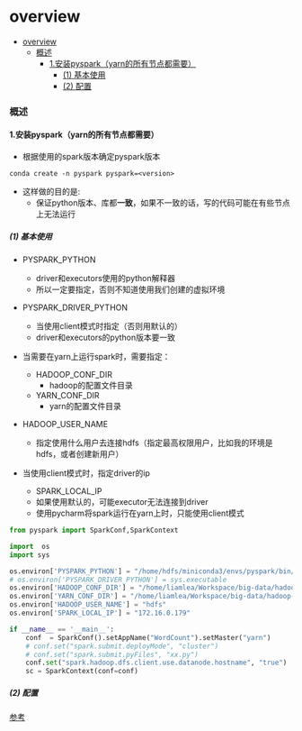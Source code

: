 # overview


<!-- @import "[TOC]" {cmd="toc" depthFrom=1 depthTo=6 orderedList=false} -->

<!-- code_chunk_output -->

- [overview](#overview)
    - [概述](#概述)
      - [1.安装pyspark（yarn的所有节点都需要）](#1安装pysparkyarn的所有节点都需要)
        - [(1) 基本使用](#1-基本使用)
        - [(2) 配置](#2-配置)

<!-- /code_chunk_output -->


### 概述

#### 1.安装pyspark（yarn的所有节点都需要）

* 根据使用的spark版本确定pyspark版本
```shell
conda create -n pyspark pyspark=<version>
```

* 这样做的目的是:
  * 保证python版本、库都**一致**，如果不一致的话，写的代码可能在有些节点上无法运行

##### (1) 基本使用

* PYSPARK_PYTHON
  * driver和executors使用的python解释器
  * 所以一定要指定，否则不知道使用我们创建的虚拟环境
* PYSPARK_DRIVER_PYTHON
  * 当使用client模式时指定（否则用默认的）
  * driver和executors的python版本要一致

* 当需要在yarn上运行spark时，需要指定：
  * HADOOP_CONF_DIR
    * hadoop的配置文件目录
  * YARN_CONF_DIR
    * yarn的配置文件目录

* HADOOP_USER_NAME
  * 指定使用什么用户去连接hdfs（指定最高权限用户，比如我的环境是hdfs，或者创建新用户）


* 当使用client模式时，指定driver的ip
  * SPARK_LOCAL_IP
  * 如果使用默认的，可能executor无法连接到driver
  * 使用pycharm将spark运行在yarn上时，只能使用client模式

```python
from pyspark import SparkConf,SparkContext

import  os
import sys

os.environ['PYSPARK_PYTHON'] = "/home/hdfs/miniconda3/envs/pyspark/bin/python"
# os.environ['PYSPARK_DRIVER_PYTHON'] = sys.executable
os.environ['HADOOP_CONF_DIR'] = "/home/liamlea/Workspace/big-data/hadoop-3.3.6/etc/hadoop"
os.environ['YARN_CONF_DIR'] = "/home/liamlea/Workspace/big-data/hadoop-3.3.6/etc/hadoop"
os.environ['HADOOP_USER_NAME'] = "hdfs"
os.environ['SPARK_LOCAL_IP'] = "172.16.0.179"

if __name__ == '__main__':
    conf  = SparkConf().setAppName("WordCount").setMaster("yarn")
    # conf.set("spark.submit.deployMode", "cluster")
    # conf.set("spark.submit.pyFiles", "xx.py")
    conf.set("spark.hadoop.dfs.client.use.datanode.hostname", "true")
    sc = SparkContext(conf=conf)
```

##### (2) 配置
[参考](https://spark.apache.org/docs/latest/configuration.html)